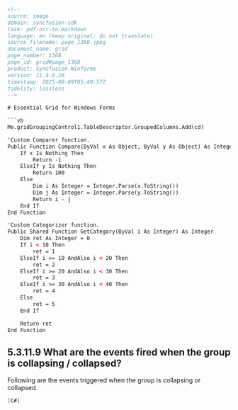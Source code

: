 ```html
<!--
source: image
domain: syncfusion-sdk
task: pdf-ocr-to-markdown
language: en (keep original; do not translate)
source_filename: page_1368.jpeg
document_name: grid
page_number: 1368
page_id: grid#page_1368
product: Syncfusion Winforms
version: 11.4.0.26
timestamp: 2025-08-09T05:49:57Z
fidelity: lossless
-->

# Essential Grid for Windows Forms

```vb
Me.gridGroupingControl1.TableDescriptor.GroupedColumns.Add(cd)

'Custom Comparer function.
Public Function Compare(ByVal x As Object, ByVal y As Object) As Integer Implements IComparer.Compare
    If x Is Nothing Then
        Return -1
    ElseIf y Is Nothing Then
        Return 100
    Else
        Dim i As Integer = Integer.Parse(x.ToString())
        Dim j As Integer = Integer.Parse(y.ToString())
        Return i - j
    End If
End Function

'Custom Categorizer function.
Public Shared Function GetCategory(ByVal i As Integer) As Integer
    Dim ret As Integer = 0
    If i < 10 Then
        ret = 1
    ElseIf i >= 10 AndAlso i < 20 Then
        ret = 2
    ElseIf i >= 20 AndAlso i < 30 Then
        ret = 3
    ElseIf i >= 30 AndAlso i < 40 Then
        ret = 4
    Else
        ret = 5
    End If

    Return ret
End Function
```

## 5.3.11.9 What are the events fired when the group is collapsing / collapsed?

Following are the events triggered when the group is collapsing or collapsed.

```csharp
[C#]
```

<!-- tags: [Syncfusion Winforms, Event Management, Grouping] keywords: [collapsing, collapsed, group events, group data, group functionality] -->
```